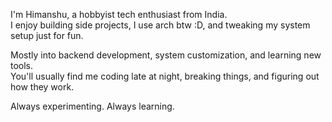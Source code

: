 I'm Himanshu, a hobbyist tech enthusiast from India.  
I enjoy building side projects, I use arch btw :D, and tweaking my system setup just for fun.

Mostly into backend development, system customization, and learning new tools.  
You'll usually find me coding late at night, breaking things, and figuring out how they work.

Always experimenting. Always learning.
